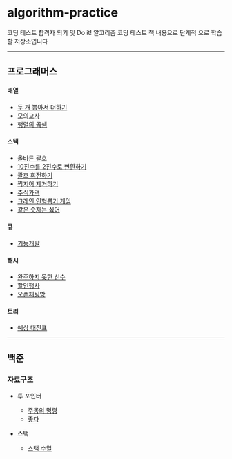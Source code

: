 # algorithm-practice
코딩 테스트 합격자 되기 및 Do it! 알고리즘 코딩 테스트 책 내용으로 단계적 으로 학습할 저장소입니다

---

## 프로그래머스

#### 배열

- [두 개 뽑아서 더하기](./프로그래머스/1/68644.%E2%80%85두%E2%80%85개%E2%80%85뽑아서%E2%80%85더하기/두%E2%80%85개%E2%80%85뽑아서%E2%80%85더하기.java)
- [모의고사](./프로그래머스/1/42840.%E2%80%85모의고사/모의고사.java)
- [행렬의 곱셈](./프로그래머스/2/12949.%E2%80%85행렬의%E2%80%85곱셈/행렬의%E2%80%85곱셈.java)

#### 스택
- [올바른 괄호](./프로그래머스/2/12909.%E2%80%85올바른%E2%80%85괄호/올바른%E2%80%85괄호.java)
- [10진수를 2진수로 변환하기](./저자출제/10진수를%202진수로%20변환하기.java)
- [괄호 회전하기](./프로그래머스/2/76502.%E2%80%85괄호%E2%80%85회전하기/괄호%E2%80%85회전하기.java)
- [짝지어 제거하기](./프로그래머스/2/12973.%E2%80%85짝지어%E2%80%85제거하기/짝지어%E2%80%85제거하기.java)
- [주식가격](./프로그래머스/2/42584.%E2%80%85주식가격/주식가격.java)
- [크레인 인형뽑기 게임](./프로그래머스/1/64061.%E2%80%85크레인%E2%80%85인형뽑기%E2%80%85게임/크레인%E2%80%85인형뽑기%E2%80%85게임.java)
- [같은 숫자는 싫어](./프로그래머스/1/12906.%E2%80%85같은%E2%80%85숫자는%E2%80%85싫어/같은%E2%80%85숫자는%E2%80%85싫어.java)

#### 큐
- [기능개발](프로그래머스/2/42586.%E2%80%85기능개발/기능개발.java)

#### 해시
- [완주하지 못한 선수](프로그래머스/1/42576.%E2%80%85완주하지%E2%80%85못한%E2%80%85선수/완주하지%E2%80%85못한%E2%80%85선수.java)
- [할인행사](프로그래머스/2/131127.%E2%80%85할인%E2%80%85행사/할인%E2%80%85행사.java)
- [오픈채팅방](프로그래머스/2/42888.%E2%80%85오픈채팅방/오픈채팅방.java)

#### 트리
- [예상 대진표](프로그래머스/2/12985.%E2%80%85예상%E2%80%85대진표/예상%E2%80%85대진표.java)
---

## 백준 

### 자료구조

  - 투 포인터

    - [주몽의 명령](백준/Silver/1940.%E2%80%85주몽/주몽.java)
    - [좋다 ](백준/Gold/1253.%E2%80%85좋다/좋다.java)
  
  - 스택
  
    - [스택 수열](백준/Silver/1874.%E2%80%85스택%E2%80%85수열/스택%E2%80%85수열.java)

